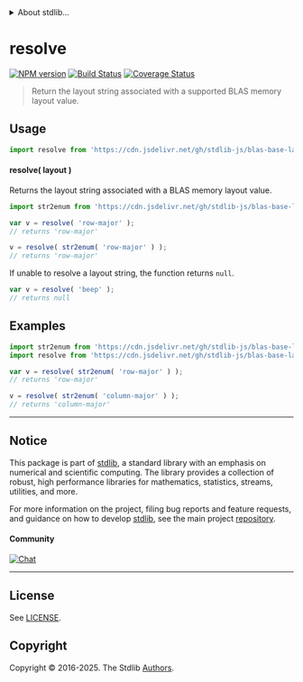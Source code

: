 <!--

@license Apache-2.0

Copyright (c) 2024 The Stdlib Authors.

Licensed under the Apache License, Version 2.0 (the "License");
you may not use this file except in compliance with the License.
You may obtain a copy of the License at

   http://www.apache.org/licenses/LICENSE-2.0

Unless required by applicable law or agreed to in writing, software
distributed under the License is distributed on an "AS IS" BASIS,
WITHOUT WARRANTIES OR CONDITIONS OF ANY KIND, either express or implied.
See the License for the specific language governing permissions and
limitations under the License.

-->


<details>
  <summary>
    About stdlib...
  </summary>
  <p>We believe in a future in which the web is a preferred environment for numerical computation. To help realize this future, we've built stdlib. stdlib is a standard library, with an emphasis on numerical and scientific computation, written in JavaScript (and C) for execution in browsers and in Node.js.</p>
  <p>The library is fully decomposable, being architected in such a way that you can swap out and mix and match APIs and functionality to cater to your exact preferences and use cases.</p>
  <p>When you use stdlib, you can be absolutely certain that you are using the most thorough, rigorous, well-written, studied, documented, tested, measured, and high-quality code out there.</p>
  <p>To join us in bringing numerical computing to the web, get started by checking us out on <a href="https://github.com/stdlib-js/stdlib">GitHub</a>, and please consider <a href="https://opencollective.com/stdlib">financially supporting stdlib</a>. We greatly appreciate your continued support!</p>
</details>

# resolve

[![NPM version][npm-image]][npm-url] [![Build Status][test-image]][test-url] [![Coverage Status][coverage-image]][coverage-url] <!-- [![dependencies][dependencies-image]][dependencies-url] -->

> Return the layout string associated with a supported BLAS memory layout value.

<!-- Section to include introductory text. Make sure to keep an empty line after the intro `section` element and another before the `/section` close. -->

<section class="intro">

</section>

<!-- /.intro -->

<!-- Package usage documentation. -->



<section class="usage">

## Usage

```javascript
import resolve from 'https://cdn.jsdelivr.net/gh/stdlib-js/blas-base-layout-resolve-str@deno/mod.js';
```

#### resolve( layout )

Returns the layout string associated with a BLAS memory layout value.

```javascript
import str2enum from 'https://cdn.jsdelivr.net/gh/stdlib-js/blas-base-layout-str2enum@deno/mod.js';

var v = resolve( 'row-major' );
// returns 'row-major'

v = resolve( str2enum( 'row-major' ) );
// returns 'row-major'
```

If unable to resolve a layout string, the function returns `null`.

```javascript
var v = resolve( 'beep' );
// returns null
```

</section>

<!-- /.usage -->

<!-- Package usage notes. Make sure to keep an empty line after the `section` element and another before the `/section` close. -->

<section class="notes">

</section>

<!-- /.notes -->

<!-- Package usage examples. -->

<section class="examples">

## Examples

<!-- eslint no-undef: "error" -->

```javascript
import str2enum from 'https://cdn.jsdelivr.net/gh/stdlib-js/blas-base-layout-str2enum@deno/mod.js';
import resolve from 'https://cdn.jsdelivr.net/gh/stdlib-js/blas-base-layout-resolve-str@deno/mod.js';

var v = resolve( str2enum( 'row-major' ) );
// returns 'row-major'

v = resolve( str2enum( 'column-major' ) );
// returns 'column-major'
```

</section>

<!-- /.examples -->

<!-- Section to include cited references. If references are included, add a horizontal rule *before* the section. Make sure to keep an empty line after the `section` element and another before the `/section` close. -->

<section class="references">

</section>

<!-- /.references -->

<!-- Section for related `stdlib` packages. Do not manually edit this section, as it is automatically populated. -->

<section class="related">

</section>

<!-- /.related -->

<!-- Section for all links. Make sure to keep an empty line after the `section` element and another before the `/section` close. -->


<section class="main-repo" >

* * *

## Notice

This package is part of [stdlib][stdlib], a standard library with an emphasis on numerical and scientific computing. The library provides a collection of robust, high performance libraries for mathematics, statistics, streams, utilities, and more.

For more information on the project, filing bug reports and feature requests, and guidance on how to develop [stdlib][stdlib], see the main project [repository][stdlib].

#### Community

[![Chat][chat-image]][chat-url]

---

## License

See [LICENSE][stdlib-license].


## Copyright

Copyright &copy; 2016-2025. The Stdlib [Authors][stdlib-authors].

</section>

<!-- /.stdlib -->

<!-- Section for all links. Make sure to keep an empty line after the `section` element and another before the `/section` close. -->

<section class="links">

[npm-image]: http://img.shields.io/npm/v/@stdlib/blas-base-layout-resolve-str.svg
[npm-url]: https://npmjs.org/package/@stdlib/blas-base-layout-resolve-str

[test-image]: https://github.com/stdlib-js/blas-base-layout-resolve-str/actions/workflows/test.yml/badge.svg?branch=main
[test-url]: https://github.com/stdlib-js/blas-base-layout-resolve-str/actions/workflows/test.yml?query=branch:main

[coverage-image]: https://img.shields.io/codecov/c/github/stdlib-js/blas-base-layout-resolve-str/main.svg
[coverage-url]: https://codecov.io/github/stdlib-js/blas-base-layout-resolve-str?branch=main

<!--

[dependencies-image]: https://img.shields.io/david/stdlib-js/blas-base-layout-resolve-str.svg
[dependencies-url]: https://david-dm.org/stdlib-js/blas-base-layout-resolve-str/main

-->

[chat-image]: https://img.shields.io/gitter/room/stdlib-js/stdlib.svg
[chat-url]: https://app.gitter.im/#/room/#stdlib-js_stdlib:gitter.im

[stdlib]: https://github.com/stdlib-js/stdlib

[stdlib-authors]: https://github.com/stdlib-js/stdlib/graphs/contributors

[umd]: https://github.com/umdjs/umd
[es-module]: https://developer.mozilla.org/en-US/docs/Web/JavaScript/Guide/Modules

[deno-url]: https://github.com/stdlib-js/blas-base-layout-resolve-str/tree/deno
[deno-readme]: https://github.com/stdlib-js/blas-base-layout-resolve-str/blob/deno/README.md
[umd-url]: https://github.com/stdlib-js/blas-base-layout-resolve-str/tree/umd
[umd-readme]: https://github.com/stdlib-js/blas-base-layout-resolve-str/blob/umd/README.md
[esm-url]: https://github.com/stdlib-js/blas-base-layout-resolve-str/tree/esm
[esm-readme]: https://github.com/stdlib-js/blas-base-layout-resolve-str/blob/esm/README.md
[branches-url]: https://github.com/stdlib-js/blas-base-layout-resolve-str/blob/main/branches.md

[stdlib-license]: https://raw.githubusercontent.com/stdlib-js/blas-base-layout-resolve-str/main/LICENSE

</section>

<!-- /.links -->
